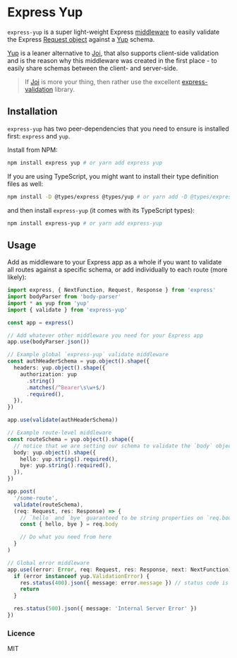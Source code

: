 # Express Yup

`express-yup` is a super light-weight Express [middleware](https://expressjs.com/en/guide/using-middleware.html#using-middleware) to easily validate the Express [Request object](https://expressjs.com/en/4x/api.html#req) against a [Yup](https://www.npmjs.com/package/yup) schema.

[Yup](https://www.npmjs.com/package/yup) is a leaner alternative to [Joi](https://www.npmjs.com/package/joi), that also supports client-side validation and is the reason why this middleware was created in the first place - to easily share schemas between the client- and server-side.

> If [Joi](https://www.npmjs.com/package/joi) is more your thing, then rather use the excellent [express-validation](https://www.npmjs.com/package/express-validation) library.

## Installation

`express-yup` has two peer-dependencies that you need to ensure is installed first: `express` and `yup`.

Install from NPM:

```bash
npm install express yup # or yarn add express yup
```

If you are using TypeScript, you might want to install their type definition files as well:

```bash
npm install -D @types/express @types/yup # or yarn add -D @types/express @types/yup
```

and then install `express-yup` (it comes with its TypeScript types):

```bash
npm install express-yup # or yarn add express-yup
```

## Usage

Add as middleware to your Express app as a whole if you want to validate all routes against a specific schema, or add individually to each route (more likely):

```typescript
import express, { NextFunction, Request, Response } from 'express'
import bodyParser from 'body-parser'
import * as yup from 'yup'
import { validate } from 'express-yup'

const app = express()

// Add whatever other middleware you need for your Express app
app.use(bodyParser.json())

// Example global `express-yup` validate middleware
const authHeaderSchema = yup.object().shape({
  headers: yup.object().shape({
    authorization: yup
      .string()
      .matches(/^Bearer\s\w+$/)
      .required(),
  }),
})

app.use(validate(authHeaderSchema))

// Example route-level middleware
const routeSchema = yup.object().shape({
  // notice that we are setting our schema to validate the `body` object here
  body: yup.object().shape({
    hello: yup.string().required(),
    bye: yup.string().required(),
  }),
})

app.post(
  '/some-route',
  validate(routeSchema),
  (req: Request, res: Response) => {
    // `hello` and `bye` guaranteed to be string properties on `req.body`
    const { hello, bye } = req.body

    // Do what you need from here
  }
)

// Global error middleware
app.use((error: Error, req: Request, res: Response, next: NextFunction) => {
  if (error instanceof yup.ValidationError) {
    res.status(400).json({ message: error.message }) // status code is 400 by default
    return
  }

  res.status(500).json({ message: 'Internal Server Error' })
})
```

### Licence

MIT

